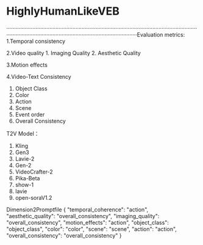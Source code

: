 # HighlyHumanLikeVEB
·················································································································································································································Evaluation metrics:
1.Temporal consistency

2.Video quality
	1. Imaging Quality
	2. Aesthetic Quality 

3.Motion effects

4.Video-Text Consistency
1. Object Class
2. Color
3. Action
4. Scene
5. Event order
6. Overall Consistency

T2V Model：
1. Kling
2. Gen3
3. Lavie-2
4. Gen-2
5. VideoCrafter-2
6. Pika-Beta
7. show-1
8. lavie
9. open-soraV1.2

Dimension2Promptfile
{
    "temporal_coherence": "action",
    "aesthetic_quality": "overall_consistency",
    "imaging_quality": "overall_consistency",
    "motion_effects": "action",
    "object_class": "object_class",
    "color": "color",
    "scene": "scene",
    "action": "action",
    "overall_consistency": "overall_consistency"
}

